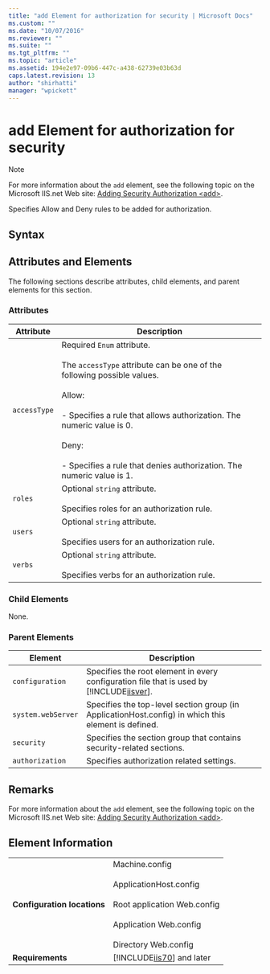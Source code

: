 ```yaml
---
title: "add Element for authorization for security | Microsoft Docs"
ms.custom: ""
ms.date: "10/07/2016"
ms.reviewer: ""
ms.suite: ""
ms.tgt_pltfrm: ""
ms.topic: "article"
ms.assetid: 194e2e97-09b6-447c-a438-62739e03b63d
caps.latest.revision: 13
author: "shirhatti"
manager: "wpickett"
---
```

# add Element for authorization for security
> [!NOTE]
>  For more information about the `add` element, see the following topic on the Microsoft IIS.net Web site: [Adding Security Authorization \<add>](http://www.iis.net/ConfigReference/system.webServer/security/authorization/add).  
  
 Specifies Allow and Deny rules to be added for authorization.  
  
## Syntax  
  
## Attributes and Elements  
 The following sections describe attributes, child elements, and parent elements for this section.  
  
### Attributes  
  
|Attribute|Description|  
|---------------|-----------------|  
|`accessType`|Required `Enum` attribute.<br /><br /> The `accessType` attribute can be one of the following possible values.<br /><br /> Allow:<br /><br /> - Specifies a rule that allows authorization. The numeric value is 0.<br /><br /> Deny:<br /><br /> - Specifies a rule that denies authorization. The numeric value is 1.|  
|`roles`|Optional `string` attribute.<br /><br /> Specifies roles for an authorization rule.|  
|`users`|Optional `string` attribute.<br /><br /> Specifies users for an authorization rule.|  
|`verbs`|Optional `string` attribute.<br /><br /> Specifies verbs for an authorization rule.|  
  
### Child Elements  
 None.  
  
### Parent Elements  
  
|Element|Description|  
|-------------|-----------------|  
|`configuration`|Specifies the root element in every configuration file that is used by [!INCLUDE[iisver](../../reference/admin/includes/iisver-md.md)].|  
|`system.webServer`|Specifies the top-level section group (in ApplicationHost.config) in which this element is defined.|  
|`security`|Specifies the section group that contains security-related sections.|  
|`authorization`|Specifies authorization related settings.|  
  
## Remarks  
 For more information about the `add` element, see the following topic on the Microsoft IIS.net Web site: [Adding Security Authorization \<add>](http://www.iis.net/ConfigReference/system.webServer/security/authorization/add).  
  
## Element Information  
  
|||  
|-|-|  
|**Configuration locations**|Machine.config<br /><br /> ApplicationHost.config<br /><br /> Root application Web.config<br /><br /> Application Web.config<br /><br /> Directory Web.config|  
|**Requirements**|[!INCLUDE[iis70](../../reference/admin/includes/iis70-md.md)] and later|